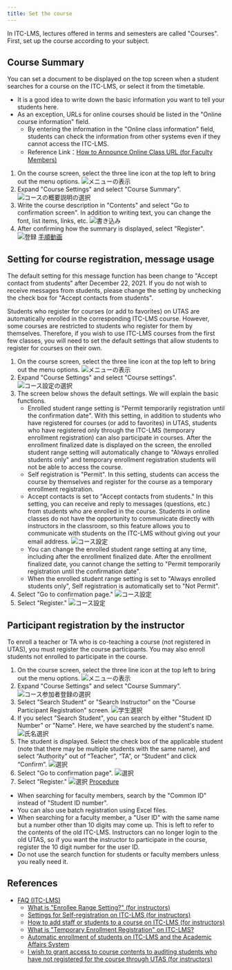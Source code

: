 ```yaml
---
title: Set the course
---
```

In ITC-LMS, lectures offered in terms and semesters are called "Courses". First, set up the course according to your subject.

## Course Summary

You can set a document to be displayed on the top screen when a student searches for a course on the ITC-LMS, or select it from the timetable.

* It is a good idea to write down the basic information you want to tell your students here.
* As an exception, URLs for online courses should be listed in the "Online course information" field.
  * By entering the information in the "Online class information" field, students can check the information from other systems even if they cannot access the ITC-LMS.
  * Reference Link：[How to Announce Online Class URL (for Faculty Members)](/faculty_members/url#use-online-class-info-in-general)

1. On the course screen, select the three line icon at the top left to bring out the menu options.
![メニューの表示](cs1.png)
2. Expand "Course Settings" and select "Course Summary".
![コースの概要説明の選択](cs2.png)
3. Write the course description in "Contents" and select "Go to confirmation screen". In addition to writing text, you can change the font, list items, links, etc.
![書き込み](cs3.png)
4. After confirming how the summary is displayed, select "Register".
![登録](cs4.png)
[手順動画](https://youtu.be/Sdqtw2m1j48)

## Setting for course registration, message usage

<div class="box">The default setting for this message function has been change to "Accept contact from students" after December 22, 2021. If you do not wish to receive messages from students, please change the setting by unchecking the check box for "Accept contacts from students".</div>

Students who register for courses (or add to favorites) on UTAS are automatically enrolled in the corresponding ITC-LMS course. However, some courses are restricted to students who register for them by themselves. Therefore, if you wish to use ITC-LMS courses from the first few classes, you will need to set the default settings that allow students to register for courses on their own.

1. On the course screen, select the three line icon at the top left to bring out the menu options.
![メニューの表示](cs1.png)
2. Expand "Course Settings" and select "Course settings". 
![コース設定の選択](cs5.png)
3. The screen below shows the default settings. We will explain the basic functions.
   * Enrolled student range setting is "Permit temporarily registration until the confirmation date". With this setting, in addition to students who have registered for courses (or add to favorites) in UTAS, students who have registered only through the ITC-LMS (temporary enrollment registration) can also participate in courses. 
   After the enrollment finalized date is displayed on the screen, the enrolled student range setting will automatically change to "Always enrolled students only" and temporary enrollment registration students will not be able to access the course.
   * Self registration is "Permit". In this setting, students can access the course by themselves and register for the course as a temporary enrollment registration.
   * Accept contacts is set to "Accept contacts from students." In this setting, you can receive and reply to messages (questions, etc.) from students who are enrolled in the course. Students in online classes do not have the opportunity to communicate directly with instructors in the classroom, so this feature allows you to communicate with students on the ITC-LMS without giving out your email address.
![コース設定](cs6.png)
   * You can change the enrolled student range setting at any time, including after the enrollment finalized date. After the enrollment finalized date, you cannot change the setting to "Permit temporarily registration until the confirmation date".
   * When the enrolled student range setting is set to "Always enrolled students only", Self registration is automatically set to "Not Permit".
4. Select "Go to confirmation page." 
![コース設定](cs7.png)
5. Select "Register."
![コース設定](cs8.png)


<!-- 
コース設定 -> コース設定で編集する
「履修者範囲設定」，「自己登録」，「履修確定以降」，「メッセージ利用」についてお勧め設定と，変更するとどうなるかの説明をする
-->

## Participant registration by the instructor
To enroll a teacher or TA who is co-teaching a course (not registered in UTAS), you must register the course participants. You may also enroll students not enrolled to participate in the course.

1. On the course screen, select the three line icon at the top left to bring out the menu options.
![メニューの表示](cs1.png)
2. Expand "Course Settings" and select "Course Summary".
![コース参加者登録の選択](cs9.png)
3. Select "Search Student" or "Search Instructor" on the "Course Participant Registration" screen.
![学生選択](cs10.png)
4. If you select "Search Student", you can search by either "Student ID Number" or "Name". Here, we have searched by the student's name.
![氏名選択](cs11.png)
5. The student is displayed. Select the check box of the applicable student (note that there may be multiple students with the same name), and select “Authority” out of “Teacher”, “TA”, or “Student” and click “Confirm”. 
![選択](cs12.png)
7. Select "Go to confirmation page".
![選択](cs13.png)
8. Select "Register."
![選択](cs14.png)
[Procedure](https://youtu.be/TYCXBRzPpAA)

* When searching for faculty members, search by the "Common ID" instead of "Student ID number".
* You can also use batch registration using Excel files.
* When searching for a faculty member, a "User ID" with the same name but a number other than 10 digits may come up. This is left to refer to the contents of the old ITC-LMS.  Instructors can no longer login to the old UTAS, so if you want the instructor to participate in the course, register the  10 digit number for the user ID.
* Do not use the search function for students or faculty members unless you really need it.

<!-- 
コース参加者登録で何ができるか．TAや他の担当教員の登録．
自己登録を許さない場合での手動登録などの説明
-->

## References
* <a href="https://www.ecc.u-tokyo.ac.jp/en/itc-lms/faq.html">FAQ (ITC-LMS)</a>
  * <a href="https://www.ecc.u-tokyo.ac.jp/en/announcement/2017/05/17_2521.html">What is "Enrollee Range Setting?" (for instructors)</a>
  * <a href="https://www.ecc.u-tokyo.ac.jp/en/announcement/2019/06/26_3014.html">Settings for Self-registration on ITC-LMS (for instructors)</a>
  * <a href="https://www.ecc.u-tokyo.ac.jp/en/announcement/2016/08/08_2282.html">How to add staff or students to a course on ITC-LMS (for instructors) </a>
  * <a href="https://www.ecc.u-tokyo.ac.jp/en/announcement/2016/08/10_2288.html">What is "Temporary Enrollment Registration" on ITC-LMS? </a>
  * <a href="https://www.ecc.u-tokyo.ac.jp/en/announcement/2019/06/26_3010.html">Automatic enrollment of students on ITC-LMS and the Academic Affairs System</a>
   * <a href="https://www.ecc.u-tokyo.ac.jp/en/announcement/2021/06/15_3342.html">I wish to grant access to course contents to auditing students who have not registered for the course through UTAS (for instructors)</a>